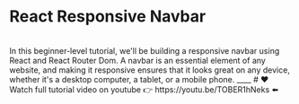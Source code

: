 # React Responsive Navbar
<br/>
In this beginner-level tutorial, we'll be building a responsive navbar using React and React Router Dom. A navbar is an essential element of any website, and making it responsive ensures that it looks great on any device, whether it's a desktop computer, a tablet, or a mobile phone.
____
# ❤️ Watch full tutorial video on youtube
👉 https://youtu.be/TOBER1hNeks ⬅️
